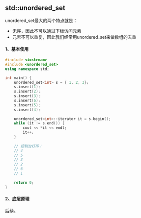## std::unordered_set

unordered_set最大的两个特点就是：

* 无序，因此不可以通过下标访问元素
* 元素不可以重复，因此我们经常用unordered_set来做数组的去重

#### 1、基本使用

```c++
#include <iostream>
#include <unordered_set>
using namespace std;

int main() {
    unordered_set<int> s = { 1, 2, 3};
    s.insert(1);
    s.insert(2);
    s.insert(3);
    s.insert(6);
    s.insert(5);
    s.insert(4);
    
    unordered_set<int>::iterator it = s.begin();
    while (it != s.end()) {
        cout << *it << endl;
        it++;
    }
    
    // 控制台打印：
    // 4
    // 5
    // 3
    // 2
    // 6
    // 1
    
    return 0;
}
```

#### 2、底层原理

后续。
